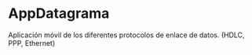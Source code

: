 # AppDatagrama
Aplicación móvil de los diferentes protocolos de enlace de datos. (HDLC, PPP, Ethernet)
